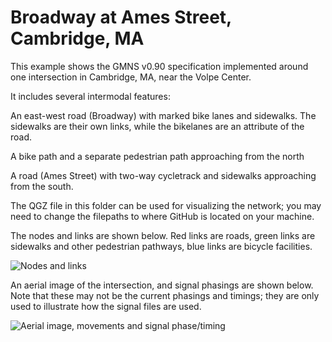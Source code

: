 # Broadway at Ames Street, Cambridge, MA

This example shows the GMNS v0.90 specification implemented around one intersection in Cambridge, MA, near the Volpe Center.

It includes several intermodal features:

An east-west road (Broadway) with marked bike lanes and sidewalks. The sidewalks are their own links, while the bikelanes are an attribute of the road.

A bike path and a separate pedestrian path approaching from the north

A road (Ames Street) with two-way cycletrack and sidewalks approaching from the south.

The QGZ file in this folder can be used for visualizing the network; you may need to change the filepaths to where GitHub is located on your machine.

The nodes and links are shown below. Red links are roads, green links are sidewalks and other pedestrian pathways, blue links are bicycle facilities. 

![Nodes and links](https://github.com/zephyr-data-specs/GMNS/blob/master/Images/Node11Network.png)

An aerial image of the intersection, and signal phasings are shown below. Note that these may not be the current phasings and timings; they are only used to illustrate how the signal files are used.

![Aerial image, movements and signal phase/timing](https://github.com/zephyr-data-specs/GMNS/blob/master/Images/node11.png)

